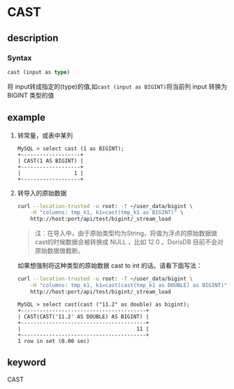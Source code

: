 # CAST

## description

### Syntax

```Haskell
cast (input as type)
```

将  input转成指定的(type)的值,如`cast (input as BIGINT)`将当前列 input 转换为 BIGINT 类型的值

## example

1. 转常量，或表中某列

    ```Plain Text
    MySQL > select cast (1 as BIGINT);
    +-------------------+
    | CAST(1 AS BIGINT) |
    +-------------------+
    |                 1 |
    +-------------------+
    ```

2. 转导入的原始数据

    ```bash
    curl --location-trusted -u root: -T ~/user_data/bigint \
        -H "columns: tmp_k1, k1=cast(tmp_k1 as BIGINT)" \
        http://host:port/api/test/bigint/_stream_load
    ```

    > 注：在导入中，由于原始类型均为String，将值为浮点的原始数据做 cast的时候数据会被转换成 NULL ，比如 12.0 。DorisDB 目前不会对原始数据做截断。

    如果想强制将这种类型的原始数据 cast to int 的话。请看下面写法：

    ```bash
    curl --location-trusted -u root: -T ~/user_data/bigint \
        -H "columns: tmp_k1, k1=cast(cast(tmp_k1 as DOUBLE) as BIGINT)" \
        http://host:port/api/test/bigint/_stream_load
    ```

    ```plain text
    MySQL > select cast(cast ("11.2" as double) as bigint);
    +----------------------------------------+
    | CAST(CAST('11.2' AS DOUBLE) AS BIGINT) |
    +----------------------------------------+
    |                                     11 |
    +----------------------------------------+
    1 row in set (0.00 sec)
    ```

## keyword

CAST
